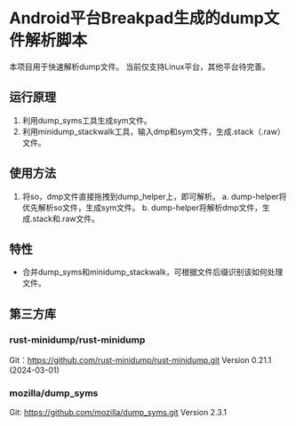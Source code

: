 # Android平台Breakpad生成的dump文件解析脚本

本项目用于快速解析dump文件。
当前仅支持Linux平台，其他平台待完善。

## 运行原理

1. 利用dump_syms工具生成sym文件。
2. 利用minidump_stackwalk工具，输入dmp和sym文件，生成.stack（.raw）文件。

## 使用方法

1. 将so，dmp文件直接拖拽到dump_helper上，即可解析。
   a. dump-helper将优先解析so文件，生成sym文件。
   b. dump-helper将解析dmp文件，生成.stack和.raw文件。

## 特性

- 合并dump_syms和minidump_stackwalk，可根据文件后缀识别该如何处理文件。

## 第三方库

### rust-minidump/rust-minidump

Git：https://github.com/rust-minidump/rust-minidump.git 
Version 0.21.1 (2024-03-01)

### mozilla/dump_syms

Git: https://github.com/mozilla/dump_syms.git
Version 2.3.1
